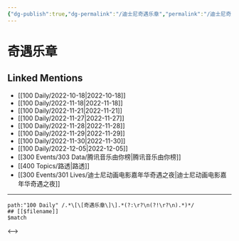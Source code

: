 ```yaml
---
{"dg-publish":true,"dg-permalink":"/迪士尼奇遇乐章","permalink":"/迪士尼奇遇乐章/"}
---
```


# 奇遇乐章

## Linked Mentions
- [[100 Daily/2022-10-18\|2022-10-18]]
- [[100 Daily/2022-11-18\|2022-11-18]]
- [[100 Daily/2022-11-21\|2022-11-21]]
- [[100 Daily/2022-11-27\|2022-11-27]]
- [[100 Daily/2022-11-28\|2022-11-28]]
- [[100 Daily/2022-11-29\|2022-11-29]]
- [[100 Daily/2022-11-30\|2022-11-30]]
- [[100 Daily/2022-12-05\|2022-12-05]]
- [[300 Events/303 Data/腾讯音乐由你榜\|腾讯音乐由你榜]]
- [[400 Topics/路透\|路透]]
- [[300 Events/301 Lives/迪士尼动画电影嘉年华奇遇之夜\|迪士尼动画电影嘉年华奇遇之夜]]


---

```expander
path:"100 Daily" /.*\[\[奇遇乐章\]\].*(?:\r?\n(?!\r?\n).*)*/
## [[$filename]]
$match
```
<-->
